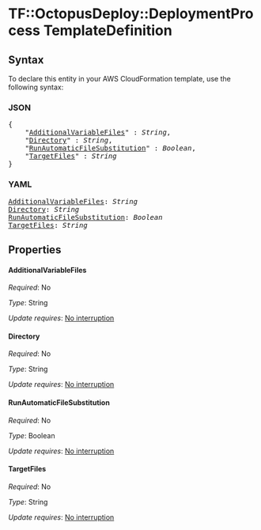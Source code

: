 # TF::OctopusDeploy::DeploymentProcess TemplateDefinition

## Syntax

To declare this entity in your AWS CloudFormation template, use the following syntax:

### JSON

<pre>
{
    "<a href="#additionalvariablefiles" title="AdditionalVariableFiles">AdditionalVariableFiles</a>" : <i>String</i>,
    "<a href="#directory" title="Directory">Directory</a>" : <i>String</i>,
    "<a href="#runautomaticfilesubstitution" title="RunAutomaticFileSubstitution">RunAutomaticFileSubstitution</a>" : <i>Boolean</i>,
    "<a href="#targetfiles" title="TargetFiles">TargetFiles</a>" : <i>String</i>
}
</pre>

### YAML

<pre>
<a href="#additionalvariablefiles" title="AdditionalVariableFiles">AdditionalVariableFiles</a>: <i>String</i>
<a href="#directory" title="Directory">Directory</a>: <i>String</i>
<a href="#runautomaticfilesubstitution" title="RunAutomaticFileSubstitution">RunAutomaticFileSubstitution</a>: <i>Boolean</i>
<a href="#targetfiles" title="TargetFiles">TargetFiles</a>: <i>String</i>
</pre>

## Properties

#### AdditionalVariableFiles

_Required_: No

_Type_: String

_Update requires_: [No interruption](https://docs.aws.amazon.com/AWSCloudFormation/latest/UserGuide/using-cfn-updating-stacks-update-behaviors.html#update-no-interrupt)

#### Directory

_Required_: No

_Type_: String

_Update requires_: [No interruption](https://docs.aws.amazon.com/AWSCloudFormation/latest/UserGuide/using-cfn-updating-stacks-update-behaviors.html#update-no-interrupt)

#### RunAutomaticFileSubstitution

_Required_: No

_Type_: Boolean

_Update requires_: [No interruption](https://docs.aws.amazon.com/AWSCloudFormation/latest/UserGuide/using-cfn-updating-stacks-update-behaviors.html#update-no-interrupt)

#### TargetFiles

_Required_: No

_Type_: String

_Update requires_: [No interruption](https://docs.aws.amazon.com/AWSCloudFormation/latest/UserGuide/using-cfn-updating-stacks-update-behaviors.html#update-no-interrupt)


